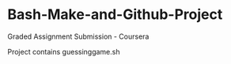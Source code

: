 # Bash-Make-and-Github-Project
Graded Assignment Submission - Coursera


Project contains
guessinggame.sh
